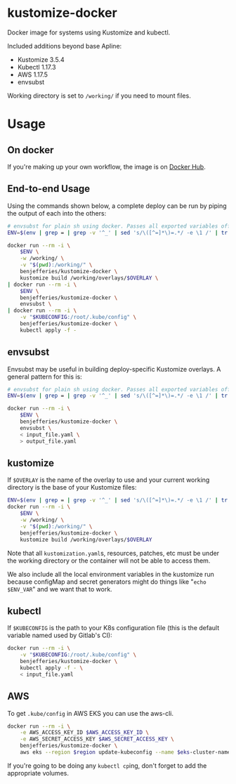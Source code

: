 # kustomize-docker
Docker image for systems using Kustomize and kubectl.

Included additions beyond base Apline:
- Kustomize 3.5.4
- Kubectl 1.17.3
- AWS 1.17.5
- envsubst

Working directory is set to `/working/` if you need to mount files.

# Usage
## On docker
If you're making up your own workflow, the image is on [Docker Hub](https://hub.docker.com/r/benjefferies/kustomize-docker/).

## End-to-end Usage
Using the commands shown below, a complete deploy can be run by piping the output of each into the others:

```bash
# envsubst for plain sh using docker. Passes all exported variables off to docker
ENV=$(env | grep = | grep -v '^_' | sed 's/\([^=]*\)=.*/ -e \1 /' | tr -d '\n')

docker run --rm -i \
    $ENV \
    -w /working/ \
    -v "$(pwd):/working/" \
    benjefferies/kustomize-docker \
    kustomize build /working/overlays/$OVERLAY \
| docker run --rm -i \
    $ENV \
    benjefferies/kustomize-docker \
    envsubst \
| docker run --rm -i \
    -v "$KUBECONFIG:/root/.kube/config" \
    benjefferies/kustomize-docker \
    kubectl apply -f -
```

## envsubst
Envsubst may be useful in building deploy-specific Kustomize overlays. A general pattern for this is:

```bash
# envsubst for plain sh using docker. Passes all exported variables off to docker
ENV=$(env | grep = | grep -v '^_' | sed 's/\([^=]*\)=.*/ -e \1 /' | tr -d '\n')

docker run --rm -i \
    $ENV \
    benjefferies/kustomize-docker \
    envsubst \
    < input_file.yaml \
    > output_file.yaml
```

## kustomize
If `$OVERLAY` is the name of the overlay to use and your current working directory is the base of your
Kustomize files:

```bash
ENV=$(env | grep = | grep -v '^_' | sed 's/\([^=]*\)=.*/ -e \1 /' | tr -d '\n')
docker run --rm -i \
    $ENV \
    -w /working/ \
    -v "$(pwd):/working/" \
    benjefferies/kustomize-docker \
    kustomize build /working/overlays/$OVERLAY
```

Note that all `kustomization.yaml`s, resources, patches, etc must be under the working directory or the
container will not be able to access them.

We also include all the local environment variables in the kustomize run because configMap and secret
generators might do things like "`echo $ENV_VAR`" and we want that to work.

## kubectl
If `$KUBECONFIG` is the path to your K8s configuration file (this is the default variable named used by Gitlab's CI):

```bash
docker run --rm -i \
    -v "$KUBECONFIG:/root/.kube/config" \
    benjefferies/kustomize-docker \
    kubectl apply -f - \
    < input_file.yaml
```

## AWS
To get `.kube/config` in AWS EKS you can use the aws-cli.

```bash
docker run --rm -i \
    -e AWS_ACCESS_KEY_ID $AWS_ACCESS_KEY_ID \
    -e AWS_SECRET_ACCESS_KEY $AWS_SECRET_ACCESS_KEY \
    benjefferies/kustomize-docker \
    aws eks --region $region update-kubeconfig --name $eks-cluster-name
```

If you're going to be doing any `kubectl cp`ing, don't forget to add the appropriate volumes.
